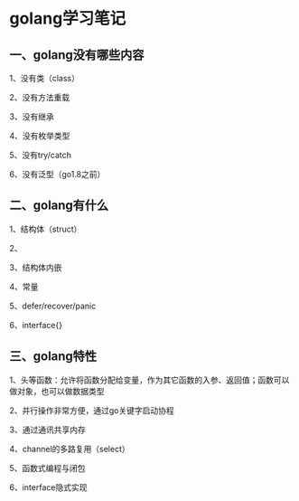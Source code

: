 # golang学习笔记

## 一、golang没有哪些内容

1、没有类（class）

2、没有方法重载

3、没有继承

4、没有枚举类型

5、没有try/catch

6、没有泛型（go1.8之前）

## 二、golang有什么

1、结构体（struct）

2、

3、结构体内嵌

4、常量

5、defer/recover/panic

6、interface{}

## 三、golang特性

1、头等函数：允许将函数分配给变量，作为其它函数的入参、返回值；函数可以做对象，也可以做数据类型

2、并行操作非常方便，通过go关键字启动协程

3、通过通讯共享内存

4、channel的多路复用（select）

5、函数式编程与闭包

6、interface隐式实现
